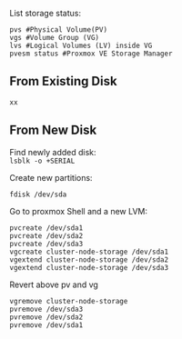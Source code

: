 List storage status:
```
pvs #Physical Volume(PV)
vgs #Volume Group (VG)
lvs #Logical Volumes (LV) inside VG
pvesm status #Proxmox VE Storage Manager
```

## From Existing Disk
``` xx ```

## From New Disk
Find newly added disk:  
```lsblk -o +SERIAL```

Create new partitions:  
```
fdisk /dev/sda
```
Go to proxmox Shell and a new LVM:
```
pvcreate /dev/sda1  
pvcreate /dev/sda2  
pvcreate /dev/sda3  
vgcreate cluster-node-storage /dev/sda1
vgextend cluster-node-storage /dev/sda2
vgextend cluster-node-storage /dev/sda3
```

Revert above pv and vg
```
vgremove cluster-node-storage
pvremove /dev/sda3
pvremove /dev/sda2
pvremove /dev/sda1
```
